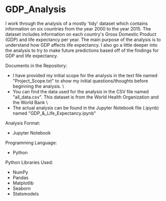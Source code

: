 # GDP_Analysis
I work through the analysis of a mostly 'tidy' dataset which contains information on six countries from the year 2000 to the year 2015.  The dataset includes information on each country's Gross Domestic Product (GDP) and life expectancy per year.  The main purpose of the analysis is to understand how GDP affects life expectancy.  I also go a little deeper into the analysis to try to make future predictions based off of the findings for GDP and life expectancy.

Documents in the Repository:

- I have provided my initial scope for the analysis in the text file named "Project_Scope.txt" to show my initial questions/thoughts before beginning the analysis. \
- You can find the data used for the analysis in the CSV file named "all_data.csv".  This dataset is from the World Health Organization and the World Bank \
- The actual analysis can be found in the Jupyter Notebook file (.ipynb) named "GDP_&\_Life_Expectancy.ipynb"

Analysis Format:

- Jupyter Notebook

Programming Language:

- Python 

Python Libraries Used:

- NumPy
- Pandas
- Matplotlib
- Seaborn
- Statsmodels
